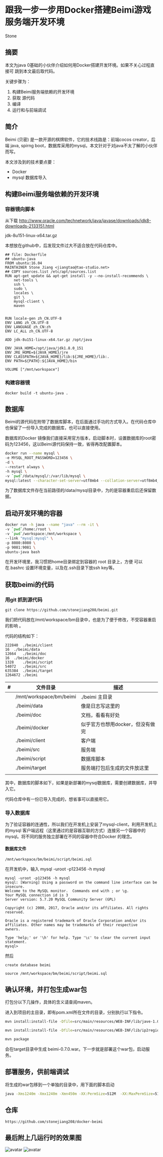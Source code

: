 
# 跟我一步一步用Docker搭建Beimi游戏服务端开发环境

Stone 

## 摘要

本文为java 0基础的小伙伴介绍如何用Docker搭建开发环境。如果不关心过程直接可
跳到本文最后取代码。

关键步骤为：
1. 构建Beimi服务端依赖的开发环境
2. 获取 源代码
3. 编译
4. 运行和与前端调试

## 简介

Beimi (贝密) 是一款开源的棋牌软件，它的技术线路是：前端cocos creator，后端 java, spirng boot，数据库采用的mysql。本文针对于对java不太了解的小伙伴而写。

本文涉及到的技术要点要：
  * Docker
  * mysql 数据库导入
  

## 构建Beimi服务端依赖的开发环境

### 容器镜向脚本

从下载 http://www.oracle.com/technetwork/java/javase/downloads/jdk8-downloads-2133151.html

jdk-8u151-linux-x64.tar.gz

本想放在github中，后发现文件过大不适合放在代码仓库中。



```
## file: Dockerfile
## ubuntu-java
FROM ubuntu:16.04
MAINTAINER Stone Jiang <jiangtao@tao-studio.net>
## COPY sources.list /etc/apt/sources.list
RUN apt-get update && apt-get install -y --no-install-recommends \
    net-tools \
    ssh \
    sudo \
    locales \
    git \            
    mysql-client \
    maven


RUN locale-gen zh_CN.UTF-8
ENV LANG zh_CN.UTF-8
ENV LANGUAGE zh_CN:zh
ENV LC_ALL zh_CN.UTF-8

ADD jdk-8u151-linux-x64.tar.gz /opt/java

ENV JAVA_HOME=/opt/java/jdk1.8.0_151
ENV JRE_HOME=${JAVA_HOME}/jre
ENV CLASSPATH=${JAVA_HOME}/lib:${JRE_HOME}/lib:.
ENV PATH=${PATH}:${JAVA_HOME}/bin

VOLUME ["/mnt/workspace"]

```
### 构建容器镜

```
docker build -t ubuntu-java .
```



## 数据库

Beimi的源代码在附带了数据库脚本，在后面通过手功的方式导入。在代码仓库中也保留了一份导入完成的数据库，也可以直接使用。

数据库的Docker 镜像我们直接采用官方版本，启动脚本时，设置数据库的root密码为123456，这以Beimi源代码保持一致，省得再改配置脚本。

``` bash
docker run --name mysql \
-e MYSQL_ROOT_PASSWORD=123456 \
-d \
--restart always \
-h mysql \
-v `pwd`/data/mysql/:/var/lib/mysql \
mysql:latest --character-set-server=utf8mb4 --collation-server=utf8mb4_unicode_ci

```
为了数据库文件存在当前路径的/data/mysql目录中，为的是容器重启后还保留数据。

## 启动开发环境的容器

``` bash
docker run -h java --name "java" --rm -it \
-v `pwd`/home:/root \
-v `pwd`/workspace:/mnt/workspace \
--link "mysql:mysql" \
-p 8080:8080 \
-p 9081:9081 \
ubuntu-java bash

```

在开发环境里，我习惯把home目录绑定到容器的 root 目录上，方便 可以在.bashrc 设置环境变量，以及在.ssh目录下放ssh key等。


## 获取beimi的代码
### 用git 抓到源代码

```
git clone https://github.com/stonejiang208/beimi.git
```


我们把代码放在/mnt/workspace/bm目录中，也是为了便于修改，不受容器重启的影响 。

代码的结构如下：
~~~
222840	./beimi/client
16	./beimi/data
12664	./beimi/doc
16	./beimi/docker
1328	./beimi/script
54072	./beimi/src
635384	./beimi/target
1264672	./beimi
~~~

| # | 文件目录                | 描述                             |
|---|-------------------------|----------------------------------|
|   | /mnt/workspace/bm/beimi | ./beimi   主目录                 |
|   | ./beimi/data            | 像是日志写这里的                 |
|   | ./beimi/doc             | 文档，看看有好处                 |
|   | ./beimi/docker          | 似乎官方也想用docker，但没有做完 |
|   | ./beimi/client          | 客户端                           |
|   | ./beimi/src             | 服务端                           |
|   | ./beimi/script          | 数据库脚本                       |
|   | ./beimi/target          | 服务端打包后生成的文件放这里     |
|   |                         |                                  |


其中，数据库的脚本如下，如果是新部署的mysql数据库，需要创建数据库，并导入它。

代码仓库中有一份已导入完成的，想省事可以直接用它。



### 导入数据库

为了验证容器的连通性，所以我们在开发机上安装了mysql-client，利用开发机上的mysql 客户端远程（这里通过的是容器互联的方式）连接另一个容器中的mysql。将不同的服务独立部署在不同的容器中符合Docker 的理念。

#### 数据库文件
```
/mnt/workspace/bm/beimi/script/beimi.sql
```

在开发机中，输入 mysql -uroot -p123456 -h mysql

```
mysql -uroot -p123456 -h mysql
mysql: [Warning] Using a password on the command line interface can be insecure.
Welcome to the MySQL monitor.  Commands end with ; or \g.
Your MySQL connection id is 3
Server version: 5.7.20 MySQL Community Server (GPL)

Copyright (c) 2000, 2017, Oracle and/or its affiliates. All rights reserved.

Oracle is a registered trademark of Oracle Corporation and/or its
affiliates. Other names may be trademarks of their respective
owners.

Type 'help;' or '\h' for help. Type '\c' to clear the current input statement.
mysql>
```

然后 

```
create database beimi

source /mnt/workspace/bm/beimi/script/beimi.sql
```


## 确认环境，并打包生成war包
打包分以下几操作，具体的含义请查阅maven。

进入到项目的主目录，即有pom.xml所在文件的目录，分别执行以下指令。

``` bash
mvn install:install-file -Dfile=src/main/resources/WEB-INF/lib/jave-1.0.2.jar -DgroupId=lt.jave -DartifactId=jave -Dversion=1.0.2 -Dpackaging=jar
```

``` bash
mvn install:install-file -Dfile=src/main/resources/WEB-INF/lib/ip2region-1.2.4.jar -DgroupId=org.lionsoul.ip2region -DartifactId=ip2region -Dversion=1.2.4 -Dpackaging=jar

```

``` bash
mvn package
```

会在target目录中生成 beimi-0.7.0.war。下一步就是部署这个war包，启动服务。


## 部署服务，供前端调试

将生成的war包移到一个单独的目录中，用下面的脚本启动

``` bash
java -Xms1240m -Xmx1240m -Xmn450m -XX:PermSize=512M  -XX:MaxPermSize=512m -XX:+UseParNewGC -XX:+UseConcMarkSweepGC -XX:+UseTLAB -XX:NewSize=128m -XX:MaxNewSize=128m -XX:MaxTenuringThreshold=0 -XX:SurvivorRatio=1024 -XX:+UseCMSInitiatingOccupancyOnly -XX:CMSInitiatingOccupancyFraction=60 -Djava.awt.headless=true  -XX:+PrintGCDetails -Xloggc:gc.log -XX:+PrintGCTimeStamps -jar beimi-0.7.0.war
```

## 仓库

```
https://github.com/stonejiang208/docker-beimi
```

## 最后附上几运行时的效果图

![avatar](images/0D594D147EBF0E73F41965EDB86F0247.png)
![avatar](images/0B8A14616506AA09C34B7F0905926DFF.png)



